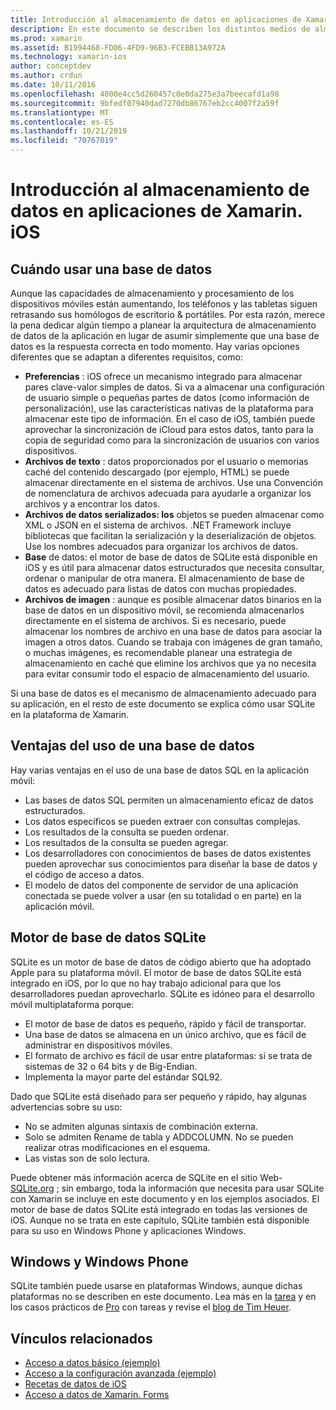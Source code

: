 ```yaml
---
title: Introducción al almacenamiento de datos en aplicaciones de Xamarin. iOS
description: En este documento se describen los distintos medios de almacenamiento de datos en una aplicación de Xamarin. iOS y se proporciona información específica sobre las ventajas de SQLite.
ms.prod: xamarin
ms.assetid: B1994468-FD06-4FD9-96B3-FCEBB13A972A
ms.technology: xamarin-ios
author: conceptdev
ms.author: crdun
ms.date: 10/11/2016
ms.openlocfilehash: 4000e4cc5d260457c0e0da275e3a7beecafd1a98
ms.sourcegitcommit: 9bfedf07940dad7270db86767eb2cc4007f2a59f
ms.translationtype: MT
ms.contentlocale: es-ES
ms.lasthandoff: 10/21/2019
ms.locfileid: "70767019"
---
```

# <a name="introduction-to-data-storage-in-xamarinios-apps"></a>Introducción al almacenamiento de datos en aplicaciones de Xamarin. iOS

## <a name="when-to-use-a-database"></a>Cuándo usar una base de datos

Aunque las capacidades de almacenamiento y procesamiento de los dispositivos móviles están aumentando, los teléfonos y las tabletas siguen retrasando sus homólogos de escritorio &amp; portátiles. Por esta razón, merece la pena dedicar algún tiempo a planear la arquitectura de almacenamiento de datos de la aplicación en lugar de asumir simplemente que una base de datos es la respuesta correcta en todo momento. Hay varias opciones diferentes que se adaptan a diferentes requisitos, como:

- **Preferencias** : iOS ofrece un mecanismo integrado para almacenar pares clave-valor simples de datos. Si va a almacenar una configuración de usuario simple o pequeñas partes de datos (como información de personalización), use las características nativas de la plataforma para almacenar este tipo de información. En el caso de iOS, también puede aprovechar la sincronización de iCloud para estos datos, tanto para la copia de seguridad como para la sincronización de usuarios con varios dispositivos.
- **Archivos de texto** : datos proporcionados por el usuario o memorias caché del contenido descargado (por ejemplo, HTML) se puede almacenar directamente en el sistema de archivos. Use una Convención de nomenclatura de archivos adecuada para ayudarle a organizar los archivos y a encontrar los datos.
- **Archivos de datos serializados: los** objetos se pueden almacenar como XML o JSON en el sistema de archivos. .NET Framework incluye bibliotecas que facilitan la serialización y la deserialización de objetos. Use los nombres adecuados para organizar los archivos de datos.
- **Base** de datos: el motor de base de datos de SQLite está disponible en iOS y es útil para almacenar datos estructurados que necesita consultar, ordenar o manipular de otra manera. El almacenamiento de base de datos es adecuado para listas de datos con muchas propiedades.
- **Archivos de imagen** : aunque es posible almacenar datos binarios en la base de datos en un dispositivo móvil, se recomienda almacenarlos directamente en el sistema de archivos. Si es necesario, puede almacenar los nombres de archivo en una base de datos para asociar la imagen a otros datos. Cuando se trabaja con imágenes de gran tamaño, o muchas imágenes, es recomendable planear una estrategia de almacenamiento en caché que elimine los archivos que ya no necesita para evitar consumir todo el espacio de almacenamiento del usuario.

Si una base de datos es el mecanismo de almacenamiento adecuado para su aplicación, en el resto de este documento se explica cómo usar SQLite en la plataforma de Xamarin.

## <a name="advantages-of-using-a-database"></a>Ventajas del uso de una base de datos

Hay varias ventajas en el uso de una base de datos SQL en la aplicación móvil:

- Las bases de datos SQL permiten un almacenamiento eficaz de datos estructurados.
- Los datos específicos se pueden extraer con consultas complejas.
- Los resultados de la consulta se pueden ordenar.
- Los resultados de la consulta se pueden agregar.
- Los desarrolladores con conocimientos de bases de datos existentes pueden aprovechar sus conocimientos para diseñar la base de datos y el código de acceso a datos.
- El modelo de datos del componente de servidor de una aplicación conectada se puede volver a usar (en su totalidad o en parte) en la aplicación móvil.

## <a name="sqlite-database-engine"></a>Motor de base de datos SQLite

SQLite es un motor de base de datos de código abierto que ha adoptado Apple para su plataforma móvil. El motor de base de datos SQLite está integrado en iOS, por lo que no hay trabajo adicional para que los desarrolladores puedan aprovecharlo. SQLite es idóneo para el desarrollo móvil multiplataforma porque:

- El motor de base de datos es pequeño, rápido y fácil de transportar.
- Una base de datos se almacena en un único archivo, que es fácil de administrar en dispositivos móviles.
- El formato de archivo es fácil de usar entre plataformas: si se trata de sistemas de 32 o 64 bits y de Big-Endian.
- Implementa la mayor parte del estándar SQL92.

Dado que SQLite está diseñado para ser pequeño y rápido, hay algunas advertencias sobre su uso:

- No se admiten algunas sintaxis de combinación externa.
- Solo se admiten Rename de tabla y ADDCOLUMN. No se pueden realizar otras modificaciones en el esquema.
- Las vistas son de solo lectura.

Puede obtener más información acerca de SQLite en el sitio Web- [SQLite.org](http://SQLite.org) ; sin embargo, toda la información que necesita para usar SQLite con Xamarin se incluye en este documento y en los ejemplos asociados. El motor de base de datos SQLite está integrado en todas las versiones de iOS.
Aunque no se trata en este capítulo, SQLite también está disponible para su uso en Windows Phone y aplicaciones Windows.

## <a name="windows-and-windows-phone"></a>Windows y Windows Phone

SQLite también puede usarse en plataformas Windows, aunque dichas plataformas no se describen en este documento.
Lea más en la [tarea](~/cross-platform/app-fundamentals/building-cross-platform-applications/case-study-tasky.md) y en los casos prácticos de [Pro](http://docs.xamarin.com/guides/cross-platform/application_fundamentals/building_cross_platform_applications/case_study%3A_tasky) con tareas y revise el [blog de Tim Heuer](http://timheuer.com/blog/archive/2012/06/28/seeding-your-metro-style-app-with-sqlite-database.aspx).

## <a name="related-links"></a>Vínculos relacionados

- [Acceso a datos básico (ejemplo)](https://github.com/xamarin/mobile-samples/tree/master/DataAccess/Basic)
- [Acceso a la configuración avanzada (ejemplo)](https://github.com/xamarin/mobile-samples/tree/master/DataAccess/Advanced)
- [Recetas de datos de iOS](https://github.com/xamarin/recipes/tree/master/Recipes/ios/data/sqlite)
- [Acceso a datos de Xamarin. Forms](~/xamarin-forms/data-cloud/data/databases.md)
